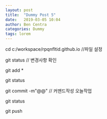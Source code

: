 ```yaml
---
layout: post
title:  "Dummy Post 5"
date:   2019-03-05 10:04
author: Ben Centra
categories: Dummy
tags: lorem
---
```

cd c:/workspace/rpqnfltid.github.io  //파일 설정

git status   	// 변경사항 확인

git add *      

git status

git commit -m"@@"		// 커맨드작성 오늘작업 

git status

git push
